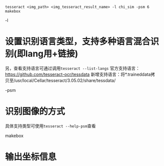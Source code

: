 `tesseract <img_path> <img_tesseract_result_name> -l chi_sim -psm 6 makebox`

-l <lang>
# 设置识别语言类型，支持多种语言混合识别(即lang用+链接)
另，查看支持语言可通过调用`tesseract --list-langs`
官方支持语言：https://github.com/tesseract-ocr/tessdata
新增支持语言：将*.traineddata拷贝至/usr/local/Cellar/tesseract/3.05.02/share/tessdata/

-psm
# 识别图像的方式
具体支持类型可使用`tesseract --help-psm`查看

makebox
# 输出坐标信息

